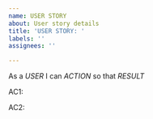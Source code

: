 ```yaml
---
name: USER STORY
about: User story details
title: 'USER STORY: '
labels: ''
assignees: ''

---
```


As a *USER* I can *ACTION* so that *RESULT*

AC1: 

AC2:
